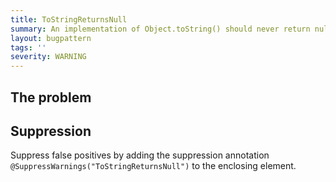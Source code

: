 ```yaml
---
title: ToStringReturnsNull
summary: An implementation of Object.toString() should never return null.
layout: bugpattern
tags: ''
severity: WARNING
---
```


<!--
*** AUTO-GENERATED, DO NOT MODIFY ***
To make changes, edit the @BugPattern annotation or the explanation in docs/bugpattern.
-->


## The problem


## Suppression
Suppress false positives by adding the suppression annotation `@SuppressWarnings("ToStringReturnsNull")` to the enclosing element.
